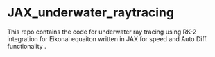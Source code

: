 # JAX_underwater_raytracing
This repo contains the code for underwater ray tracing using RK-2 integration for Eikonal equaiton  written in JAX for speed and Auto Diff. functionality . 
